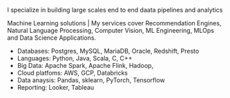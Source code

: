 I specialize in building large scales end to end daata pipelines and analytics

Machine Learning solutions | My services cover Recommendation Engines,
Natural Language Processing, Computer Vision, ML Engineering,
MLOps and Data Science Applications.

- Databases: Postgres, MySQL, MariaDB, Oracle, Redshift, Presto
- Languages: Python, Java, Scala, C, C++
- Big Data: Apache Spark, Apache Flink,  Hadoop,  
- Cloud platfoms: AWS, GCP, Databricks
- Data anaysis: Pandas, sklearn, PyTorch, Tensorflow
- Reporting: Looker, Tableau 

